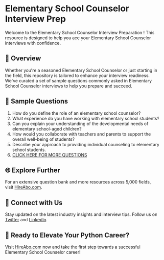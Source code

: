 # Elementary School Counselor Interview Prep

Welcome to the Elementary School Counselor Interview Preparation ! This resource is designed to help you ace your Elementary School Counselor interviews with confidence.

## 🚀 Overview

Whether you're a seasoned Elementary School Counselor or just starting in the field, this repository is tailored to enhance your interview readiness. We've curated a set of sample questions commonly asked in Elementary School Counselor interviews to help you prepare and succeed.

## 📝 Sample Questions

1. How do you define the role of an elementary school counselor?
2. What experience do you have working with elementary school students?
3. Can you explain your understanding of the developmental needs of elementary school-aged children?
4. How would you collaborate with teachers and parents to support the overall well-being of students?
5. Describe your approach to providing individual counseling to elementary school students.
6. [CLICK HERE FOR MORE QUESTIONS](https://hireabo.com/job/4_2_4/Elementary%20School%20Counselor)

## 🌐 Explore Further

For an extensive question bank and more resources across 5,000 fields, visit [HireAbo.com](https://www.hireabo.com).

## 📱 Connect with Us

Stay updated on the latest industry insights and interview tips. Follow us on [Twitter](https://twitter.com/hireabo) and [LinkedIn](https://www.linkedin.com/in/hire-abo-3609972a8/).

## 🚀 Ready to Elevate Your Python Career?

Visit [HireAbo.com](https://www.hireabo.com) now and take the first step towards a successful Elementary School Counselor career!